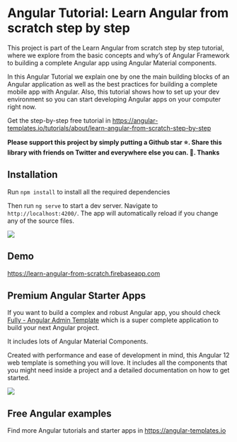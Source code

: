 # Angular Tutorial: Learn Angular from scratch step by step

This project is part of the Learn Angular from scratch step by step tutorial, where we explore from the basic concepts and why’s of Angular Framework to building a complete Angular app using Angular Material components.

In this Angular Tutorial we explain one by one the main building blocks of an Angular application as well as the best practices for building a complete mobile app with Angular. Also, this tutorial shows how to set up your dev environment so you can start developing Angular apps on your computer right now.

Get the step-by-step free tutorial in https://angular-templates.io/tutorials/about/learn-angular-from-scratch-step-by-step

**Please support this project by simply putting a Github star ⭐. Share this library with friends on Twitter and everywhere else you can. 🙏. Thanks**


## Installation

Run `npm install` to install all the required dependencies

Then run `ng serve` to start a dev server.
Navigate to `http://localhost:4200/`. The app will automatically reload if you change any of the source files.


![](https://s3-us-west-2.amazonaws.com/angular-templates/tutorials/learn-angular-from-scratch-step-by-step/learn-angular-from-scratch-step-by-step-categories.png)

## Demo

https://learn-angular-from-scratch.firebaseapp.com


## Premium Angular Starter Apps

If you want to build a complex and robust Angular app, you should check [Fully - Angular Admin Template](https://angular-templates.io/product/fully-angular-admin-template) which is a super complete application to build your next Angular project.

It includes lots of Angular Material Components. 

Created with performance and ease of development in mind, this Angular 12 web template is something you will love. It includes all the components that you might need inside a project and a detailed documentation on how to get started.


![](https://angular-templates.s3-us-west-2.amazonaws.com/fully-angular-admin-template/fully-angular-admin-template-cover.jpg)

## Free Angular examples

Find more Angular tutorials and starter apps in https://angular-templates.io
